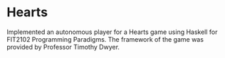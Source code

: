 # Hearts
Implemented an autonomous player for a Hearts game using Haskell for FIT2102 Programming Paradigms.
The framework of the game was provided by Professor Timothy Dwyer.
